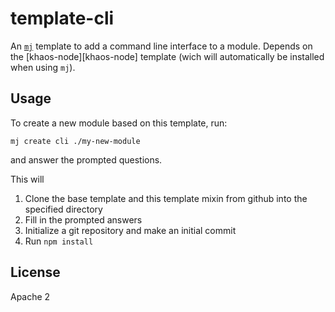 # template-cli

An [`mj`][mj] template to add a command line interface to a module. Depends
on the [khaos-node][khaos-node] template (wich will automatically be
installed when using `mj`).

## Usage

To create a new module based on this template, run:

```
mj create cli ./my-new-module
```

and answer the prompted questions.

This will

1. Clone the base template and this template mixin from github into the specified directory
2. Fill in the prompted answers
3. Initialize a git repository and make an initial commit
4. Run `npm install`


## License

Apache 2


[mj]: https://github.com/mongodb-js/mj
[template-node]: https://github.com/mongodb-js/khaos-node
